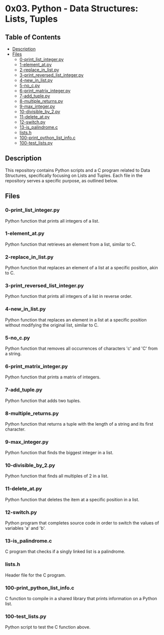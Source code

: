 # 0x03. Python - Data Structures: Lists, Tuples

## Table of Contents

- [Description](#description)
- [Files](#files)
  - [0-print_list_integer.py](#0-print_list_integerpy)
  - [1-element_at.py](#1-element_atpy)
  - [2-replace_in_list.py](#2-replace_in_listpy)
  - [3-print_reversed_list_integer.py](#3-print_reversed_list_integerpy)
  - [4-new_in_list.py](#4-new_in_listpy)
  - [5-no_c.py](#5-no_cpy)
  - [6-print_matrix_integer.py](#6-print_matrix_integerpy)
  - [7-add_tuple.py](#7-add_tuplepy)
  - [8-multiple_returns.py](#8-multiple_returnspy)
  - [9-max_integer.py](#9-max_integerpy)
  - [10-divisible_by_2.py](#10-divisible_by_2py)
  - [11-delete_at.py](#11-delete_atpy)
  - [12-switch.py](#12-switchpy)
  - [13-is_palindrome.c](#13-is_palindromec)
  - [lists.h](#listsh)
  - [100-print_python_list_info.c](#100-print_python_list_infoc)
  - [100-test_lists.py](#100-test_listspy)

## Description

This repository contains Python scripts and a C program related to Data Structures, specifically focusing on Lists and Tuples. Each file in the repository serves a specific purpose, as outlined below.

## Files

### 0-print_list_integer.py

Python function that prints all integers of a list.

### 1-element_at.py

Python function that retrieves an element from a list, similar to C.

### 2-replace_in_list.py

Python function that replaces an element of a list at a specific position, akin to C.

### 3-print_reversed_list_integer.py

Python function that prints all integers of a list in reverse order.

### 4-new_in_list.py

Python function that replaces an element in a list at a specific position without modifying the original list, similar to C.

### 5-no_c.py

Python function that removes all occurrences of characters 'c' and 'C' from a string.

### 6-print_matrix_integer.py

Python function that prints a matrix of integers.

### 7-add_tuple.py

Python function that adds two tuples.

### 8-multiple_returns.py

Python function that returns a tuple with the length of a string and its first character.

### 9-max_integer.py

Python function that finds the biggest integer in a list.

### 10-divisible_by_2.py

Python function that finds all multiples of 2 in a list.

### 11-delete_at.py

Python function that deletes the item at a specific position in a list.

### 12-switch.py

Python program that completes source code in order to switch the values of variables 'a' and 'b'.

### 13-is_palindrome.c

C program that checks if a singly linked list is a palindrome.

### lists.h

Header file for the C program.

### 100-print_python_list_info.c

C function to compile in a shared library that prints information on a Python list.

### 100-test_lists.py

Python script to test the C function above.

